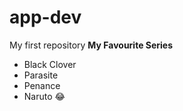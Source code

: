 # app-dev
My first repository
**My Favourite Series**
- Black Clover
- Parasite
- Penance
- Naruto
😂
